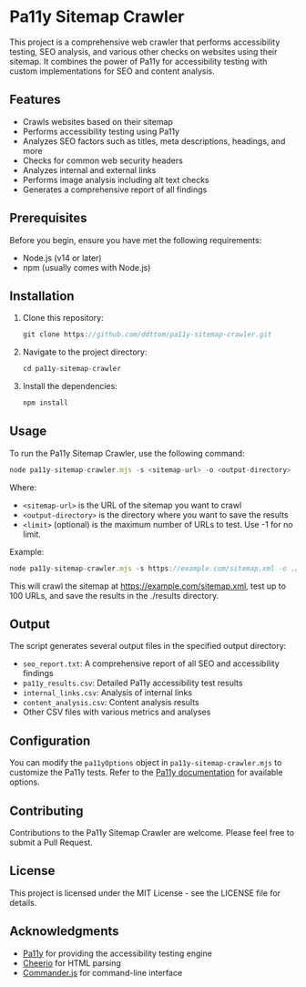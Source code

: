 # Pa11y Sitemap Crawler

This project is a comprehensive web crawler that performs accessibility testing, SEO analysis, and various other checks on websites using their sitemap. It combines the power of Pa11y for accessibility testing with custom implementations for SEO and content analysis.

## Features

- Crawls websites based on their sitemap
- Performs accessibility testing using Pa11y
- Analyzes SEO factors such as titles, meta descriptions, headings, and more
- Checks for common web security headers
- Analyzes internal and external links
- Performs image analysis including alt text checks
- Generates a comprehensive report of all findings

## Prerequisites

Before you begin, ensure you have met the following requirements:

- Node.js (v14 or later)
- npm (usually comes with Node.js)

## Installation

1. Clone this repository:

   ``` js
   git clone https://github.com/ddttom/pa11y-sitemap-crawler.git
   ```

2. Navigate to the project directory:

   ``` js
   cd pa11y-sitemap-crawler
   ```

3. Install the dependencies:

   ``` js
   npm install
   ```

## Usage

To run the Pa11y Sitemap Crawler, use the following command:

``` js
node pa11y-sitemap-crawler.mjs -s <sitemap-url> -o <output-directory> [-l <limit>]
```

Where:

- `<sitemap-url>` is the URL of the sitemap you want to crawl
- `<output-directory>` is the directory where you want to save the results
- `<limit>` (optional) is the maximum number of URLs to test. Use -1 for no limit.

Example:

``` js
node pa11y-sitemap-crawler.mjs -s https://example.com/sitemap.xml -o ./results -l 100
```

This will crawl the sitemap at <https://example.com/sitemap.xml>, test up to 100 URLs, and save the results in the ./results directory.

## Output

The script generates several output files in the specified output directory:

- `seo_report.txt`: A comprehensive report of all SEO and accessibility findings
- `pa11y_results.csv`: Detailed Pa11y accessibility test results
- `internal_links.csv`: Analysis of internal links
- `content_analysis.csv`: Content analysis results
- Other CSV files with various metrics and analyses

## Configuration

You can modify the `pa11yOptions` object in `pa11y-sitemap-crawler.mjs` to customize the Pa11y tests. Refer to the [Pa11y documentation](https://github.com/pa11y/pa11y#configuration) for available options.

## Contributing

Contributions to the Pa11y Sitemap Crawler are welcome. Please feel free to submit a Pull Request.

## License

This project is licensed under the MIT License - see the LICENSE file for details.

## Acknowledgments

- [Pa11y](https://pa11y.org/) for providing the accessibility testing engine
- [Cheerio](https://cheerio.js.org/) for HTML parsing
- [Commander.js](https://github.com/tj/commander.js/) for command-line interface
